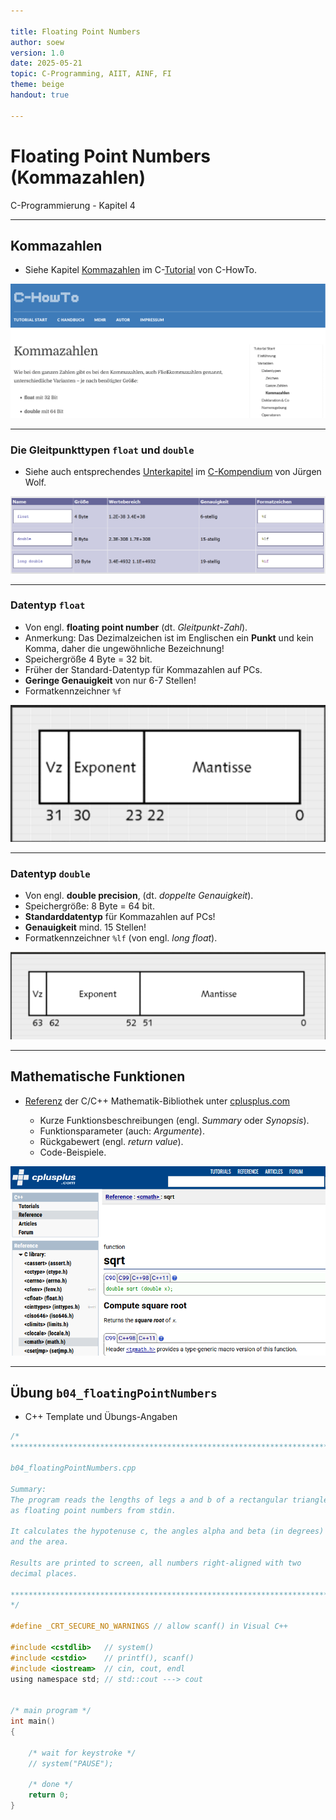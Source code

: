 ```yaml
---

title: Floating Point Numbers
author: soew
version: 1.0
date: 2025-05-21
topic: C-Programming, AIIT, AINF, FI
theme: beige
handout: true

---
```


# Floating Point Numbers (Kommazahlen)

C-Programmierung - Kapitel 4

---

## Kommazahlen

- Siehe Kapitel [Kommazahlen](https://www.c-howto.de/tutorial/variablen/datentypen/kommazahlen/) im C-[Tutorial](https://www.c-howto.de/tutorial) von C-HowTo.

![image](./_img/04-dataTypes-floats.png)

---

### Die Gleitpunkttypen `float` und `double`

- Siehe auch entsprechendes [Unterkapitel](http://openbook.rheinwerk-verlag.de/c_von_a_bis_z/005_c_basisdatentypen_008.htm#mj357b36b759cbb526c1701f1341d99a96) im [C-Kompendium](https://openbook.rheinwerk-verlag.de/c_von_a_bis_z/index.htm) von Jürgen Wolf.

![image](./_img/04-dataTypes-floatAndDouble.png)

---

### Datentyp `float`

- Von engl. **floating point number** (dt. *Gleitpunkt-Zahl*).
- Anmerkung: Das Dezimalzeichen ist im Englischen ein **Punkt** und kein Komma, daher die ungewöhnliche Bezeichnung!
- Speichergröße 4 Byte = 32 bit.
- Früher der Standard-Datentyp für Kommazahlen auf PCs.
- **Geringe Genauigkeit** von nur 6-7 Stellen!
- Formatkennzeichner `%f`

![image](./_img/04-dataTypes-float.png)

---

### Datentyp `double`

- Von engl. **double precision**, (dt. *doppelte Genauigkeit*).
- Speichergröße: 8 Byte = 64 bit.
- **Standarddatentyp** für Kommazahlen auf PCs!
- **Genauigkeit** mind. 15 Stellen!
- Formatkennzeichner `%lf` (von engl. *long float*).

![image](./_img/04-dataTypes-double.png)

---

## Mathematische Funktionen

- [Referenz](http://cplusplus.com/reference/cmath) der C/C++ Mathematik-Bibliothek unter [cplusplus.com](https://cplusplus.com/)

  - Kurze Funktionsbeschreibungen (engl. *Summary* oder *Synopsis*).
  - Funktionsparameter (auch: *Argumente*).
  - Rückgabewert (engl. *return value*).
  - Code-Beispiele.
  
![image](./_img/04-dataTypes-cReference.png)

---

## Übung `b04_floatingPointNumbers`

- C++ Template und Übungs-Angaben

```c
/*
************************************************************************
   
b04_floatingPointNumbers.cpp

Summary:
The program reads the lengths of legs a and b of a rectangular triangle
as floating point numbers from stdin.

It calculates the hypotenuse c, the angles alpha and beta (in degrees)
and the area.

Results are printed to screen, all numbers right-aligned with two
decimal places.

************************************************************************
*/

#define _CRT_SECURE_NO_WARNINGS // allow scanf() in Visual C++

#include <cstdlib>   // system()
#include <cstdio>    // printf(), scanf()
#include <iostream>  // cin, cout, endl
using namespace std; // std::cout ---> cout


/* main program */
int main()
{
    
    /* wait for keystroke */
    // system("PAUSE");
    
    /* done */
    return 0;
}
```
